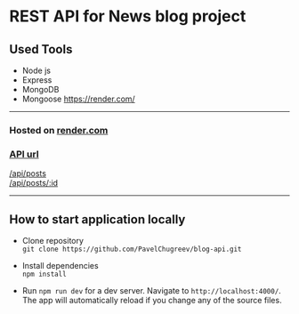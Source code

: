 # REST API for News blog project

## Used Tools

- Node js  
- Express  
- MongoDB  
- Mongoose
https://render.com/
___
### Hosted on [render.com](https://render.com/)  
  
### [API url](https://blog-api-mkyx.onrender.com/)
[/api/posts](https://blog-api-mkyx.onrender.com/api/posts)  
[/api/posts/:id](https://blog-api-mkyx.onrender.com/api/posts/64e8bc6553e2b97b81be8d09)
____________

## How to start application locally
 - Clone repository  
 `git clone https://github.com/PavelChugreev/blog-api.git`

- Install dependencies  
`npm install`

 - Run `npm run dev` for a dev server. Navigate to `http://localhost:4000/`. The app will automatically reload if you change any of the source files.
